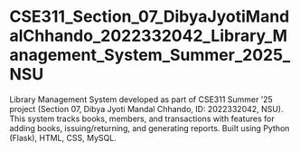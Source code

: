 # CSE311_Section_07_DibyaJyotiMandalChhando_2022332042_Library_Management_System_Summer_2025_NSU
Library Management System developed as part of CSE311 Summer ’25 project (Section 07, Dibya Jyoti Mandal Chhando, ID: 2022332042, NSU). This system tracks books, members, and transactions with features for adding books, issuing/returning, and generating reports. Built using Python (Flask), HTML, CSS, MySQL.
